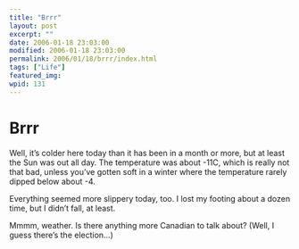 ```yaml
---
title: "Brrr"
layout: post
excerpt: ""
date: 2006-01-18 23:03:00
modified: 2006-01-18 23:03:00
permalink: 2006/01/18/brrr/index.html
tags: ["Life"]
featured_img: 
wpid: 131
---
```


# Brrr

Well, it’s colder here today than it has been in a month or more, but at least the Sun was out all day. The temperature was about -11C, which is really not that bad, unless you’ve gotten soft in a winter where the temperature rarely dipped below about -4.

Everything seemed more slippery today, too. I lost my footing about a dozen time, but I didn’t fall, at least.

Mmmm, weather. Is there anything more Canadian to talk about? (Well, I guess there’s the election…)